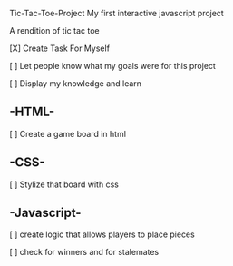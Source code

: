 Tic-Tac-Toe-Project 
My first interactive javascript project 

A rendition of tic tac toe

[X] Create Task For Myself 

[ ] Let people know what my goals were for this project 

[ ] Display my knowledge and learn

## -HTML-

[ ] Create a game board in html 

## -CSS-

[ ] Stylize that board with css 

## -Javascript- 

[ ] create logic that allows players to place pieces 

[ ] check for winners and for stalemates 